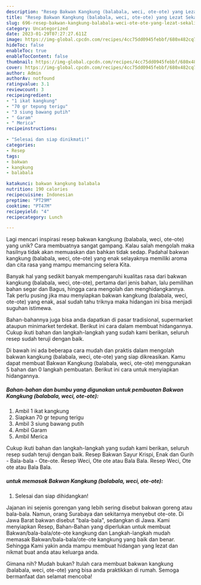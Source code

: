 ```yaml
---
description: "Resep Bakwan Kangkung (balabala, weci, ote-ote) yang Lezat Sekali"
title: "Resep Bakwan Kangkung (balabala, weci, ote-ote) yang Lezat Sekali"
slug: 696-resep-bakwan-kangkung-balabala-weci-ote-ote-yang-lezat-sekali
category: Uncategorized
date: 2023-01-29T07:27:27.611Z
image: https://img-global.cpcdn.com/recipes/4cc75dd0945febbf/680x482cq70/bakwan-kangkung-balabala-weci-ote-ote-foto-resep-utama.jpg
hideToc: false
enableToc: true
enableTocContent: false
thumbnail: https://img-global.cpcdn.com/recipes/4cc75dd0945febbf/680x482cq70/bakwan-kangkung-balabala-weci-ote-ote-foto-resep-utama.jpg
cover: https://img-global.cpcdn.com/recipes/4cc75dd0945febbf/680x482cq70/bakwan-kangkung-balabala-weci-ote-ote-foto-resep-utama.jpg
author: Admin
authorAv: notfound
ratingvalue: 3.1
reviewcount: 3
recipeingredient:
- "1 ikat kangkung"
- "70 gr tepung terigu"
- "3 siung bawang putih"
- " Garam"
- " Merica"
recipeinstructions:

- "Selesai dan siap dinikmati!"
categories:
- Resep
tags:
- bakwan
- kangkung
- balabala

katakunci: bakwan kangkung balabala 
nutrition: 190 calories
recipecuisine: Indonesian
preptime: "PT29M"
cooktime: "PT47M"
recipeyield: "4"
recipecategory: Lunch

---
```





Lagi mencari inspirasi resep bakwan kangkung (balabala, weci, ote-ote) yang unik? Cara membuatnya sangat gampang. Kalau salah mengolah maka hasilnya tidak akan memuaskan dan bahkan tidak sedap. Padahal bakwan kangkung (balabala, weci, ote-ote) yang enak selayaknya memiliki aroma dan cita rasa yang mampu memancing selera Kita.





Banyak hal yang sedikit banyak mempengaruhi kualitas rasa dari bakwan kangkung (balabala, weci, ote-ote), pertama dari jenis bahan, lalu pemilihan bahan segar dan Bagus, hingga cara mengolah dan menghidangkannya. Tak perlu pusing jika mau menyiapkan bakwan kangkung (balabala, weci, ote-ote) yang enak,      asal sudah tahu triknya maka hidangan ini bisa menjadi suguhan istimewa.














Bahan-bahannya juga bisa anda dapatkan di pasar tradisional, supermarket ataupun minimarket terdekat. Berikut ini cara dalam membuat hidangannya. Cukup ikuti bahan dan langkah-langkah yang sudah kami berikan, seluruh resep sudah teruji dengan baik.






Di bawah ini ada beberapa cara mudah dan praktis dalam mengolah bakwan kangkung (balabala, weci, ote-ote) yang siap dikreasikan. Kamu dapat membuat Bakwan Kangkung (balabala, weci, ote-ote) menggunakan 5 bahan dan 0 langkah pembuatan. Berikut ini cara untuk menyiapkan hidangannya.

<!--inarticleads1-->

##### Bahan-bahan dan bumbu yang digunakan untuk pembuatan Bakwan Kangkung (balabala, weci, ote-ote):

1. Ambil 1 ikat kangkung
1. Siapkan 70 gr tepung terigu
1. Ambil 3 siung bawang putih
1. Ambil  Garam
1. Ambil  Merica


Cukup ikuti bahan dan langkah-langkah yang sudah kami berikan, seluruh resep sudah teruji dengan baik. Resep Bakwan Sayur Krispi, Enak dan Gurih - Bala-bala - Ote-ote. Resep Weci, Ote ote atau Bala Bala. Resep Weci, Ote ote atau Bala Bala. 

<!--inarticleads2-->

#####  untuk memasak Bakwan Kangkung (balabala, weci, ote-ote):


1. Selesai dan siap dihidangkan!

Jajanan ini sejenis gorengan yang lebih sering disebut bakwan goreng atau bala-bala. Namun, orang Surabaya dan sekitarnya menyebut ote-ote. Di Jawa Barat bakwan disebut &#34;bala-bala&#34;, sedangkan di Jawa. Kami menyiapkan Resep, Bahan-Bahan yang diperlukan untuk membuat Bakwan/bala-bala/ote-ote kangkung dan Langkah-langkah mudah memasak Bakwan/bala-bala/ote-ote kangkung yang baik dan benar. Sehingga Kami yakin anda mampu membuat hidangan yang lezat dan nikmat buat anda atau keluarga anda. 

Gimana nih? Mudah bukan? Itulah cara membuat bakwan kangkung (balabala, weci, ote-ote) yang bisa anda praktikkan di rumah. Semoga bermanfaat dan selamat mencoba!
